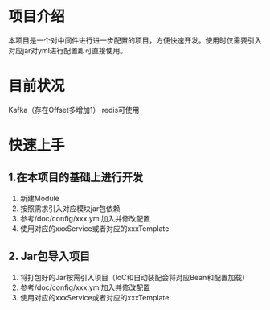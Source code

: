 # 项目介绍
本项目是一个对中间件进行进一步配置的项目，方便快速开发。使用时仅需要引入对应jar对yml进行配置即可直接使用。
# 目前状况
Kafka（存在Offset多增加1）
redis可使用

# 快速上手
## 1.在本项目的基础上进行开发
1. 新建Module
2. 按照需求引入对应模块jar包依赖
3. 参考/doc/config/xxx.yml加入并修改配置
4. 使用对应的xxxService或者对应的xxxTemplate
## 2. Jar包导入项目
1. 将打包好的Jar按需引入项目（IoC和自动装配会将对应Bean和配置加载）
2. 参考/doc/config/xxx.yml加入并修改配置
3. 使用对应的xxxService或者对应的xxxTemplate